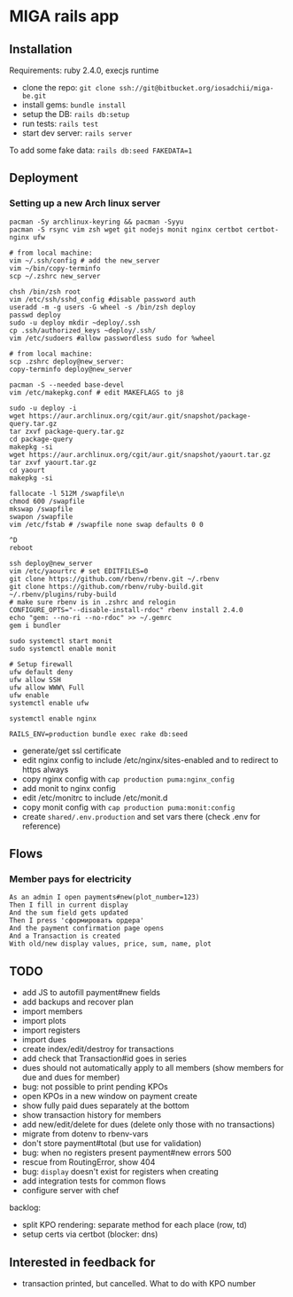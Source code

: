 # MIGA rails app

## Installation

Requirements: ruby 2.4.0, execjs runtime

* clone the repo: `git clone ssh://git@bitbucket.org/iosadchii/miga-be.git`
* install gems: `bundle install`
* setup the DB: `rails db:setup`
* run tests: `rails test`
* start dev server: `rails server`

To add some fake data: `rails db:seed FAKEDATA=1`

## Deployment

### Setting up a new Arch linux server

```
pacman -Sy archlinux-keyring && pacman -Syyu
pacman -S rsync vim zsh wget git nodejs monit nginx certbot certbot-nginx ufw

# from local machine:
vim ~/.ssh/config # add the new_server
vim ~/bin/copy-terminfo
scp ~/.zshrc new_server

chsh /bin/zsh root
vim /etc/ssh/sshd_config #disable password auth
useradd -m -g users -G wheel -s /bin/zsh deploy
passwd deploy
sudo -u deploy mkdir ~deploy/.ssh
cp .ssh/authorized_keys ~deploy/.ssh/
vim /etc/sudoers #allow passwordless sudo for %wheel

# from local machine:
scp .zshrc deploy@new_server:
copy-terminfo deploy@new_server

pacman -S --needed base-devel
vim /etc/makepkg.conf # edit MAKEFLAGS to j8

sudo -u deploy -i
wget https://aur.archlinux.org/cgit/aur.git/snapshot/package-query.tar.gz
tar zxvf package-query.tar.gz
cd package-query
makepkg -si
wget https://aur.archlinux.org/cgit/aur.git/snapshot/yaourt.tar.gz
tar zxvf yaourt.tar.gz
cd yaourt
makepkg -si

fallocate -l 512M /swapfile\n
chmod 600 /swapfile
mkswap /swapfile
swapon /swapfile
vim /etc/fstab # /swapfile none swap defaults 0 0

^D
reboot

ssh deploy@new_server
vim /etc/yaourtrc # set EDITFILES=0
git clone https://github.com/rbenv/rbenv.git ~/.rbenv
git clone https://github.com/rbenv/ruby-build.git ~/.rbenv/plugins/ruby-build
# make sure rbenv is in .zshrc and relogin
CONFIGURE_OPTS="--disable-install-rdoc" rbenv install 2.4.0
echo "gem: --no-ri --no-rdoc" >> ~/.gemrc
gem i bundler

sudo systemctl start monit
sudo systemctl enable monit

# Setup firewall
ufw default deny
ufw allow SSH
ufw allow WWW\ Full
ufw enable
systemctl enable ufw

systemctl enable nginx

RAILS_ENV=production bundle exec rake db:seed

```

* generate/get ssl certificate
* edit nginx config to include /etc/nginx/sites-enabled and to redirect to https always
* copy nginx config with `cap production puma:nginx_config`
* add monit to nginx config
* edit /etc/monitrc to include /etc/monit.d
* copy monit config with `cap production puma:monit:config`
* create `shared/.env.production` and set vars there (check .env for reference)


## Flows

### Member pays for electricity

    As an admin I open payments#new(plot_number=123)
    Then I fill in current display
    And the sum field gets updated
    Then I press 'сформировать ордера'
    And the payment confirmation page opens
    And a Transaction is created
    With old/new display values, price, sum, name, plot


## TODO

* add JS to autofill payment#new fields
* add backups and recover plan
* import members
* import plots
* import registers
* import dues
* create index/edit/destroy for transactions
* add check that Transaction#id goes in series
* dues should not automatically apply to all members (show members for due and dues for member)
* bug: not possible to print pending KPOs
* open KPOs in a new window on payment create
* show fully paid dues separately at the bottom
* show transaction history for members
* add new/edit/delete for dues (delete only those with no transactions)
* migrate from dotenv to rbenv-vars
* don't store payment#total (but use for validation)
* bug: when no registers present payment#new errors 500
* rescue from RoutingError, show 404
* bug: `display` doesn't exist for registers when creating
* add integration tests for common flows
* configure server with chef

backlog:
* split KPO rendering: separate method for each place (row, td)
* setup certs via certbot (blocker: dns)


## Interested in feedback for

* transaction printed, but cancelled. What to do with KPO number
